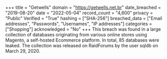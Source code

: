 +++
title = "Getwells"
domain = "https://getwells.net.br"
date_breached = "2019-08-20"
date = "2022-05-04"
record_count = "4,600"
privacy = "Public"
Verified = "True"
hashing = ["SHA-256"]
breached_data = ["Email addresses", "Passwords", "Usernames", "IP addresses"]
categories = ["Shopping"]
acknowledged = "No"
+++
This breach was found in a large collection of databases originating from various online stores using Magento, a self-hosted Ecommerce platform. In total, 85 databases were leaked. The collection was released on RaidForums by the user sqldb on March 29, 2020.
